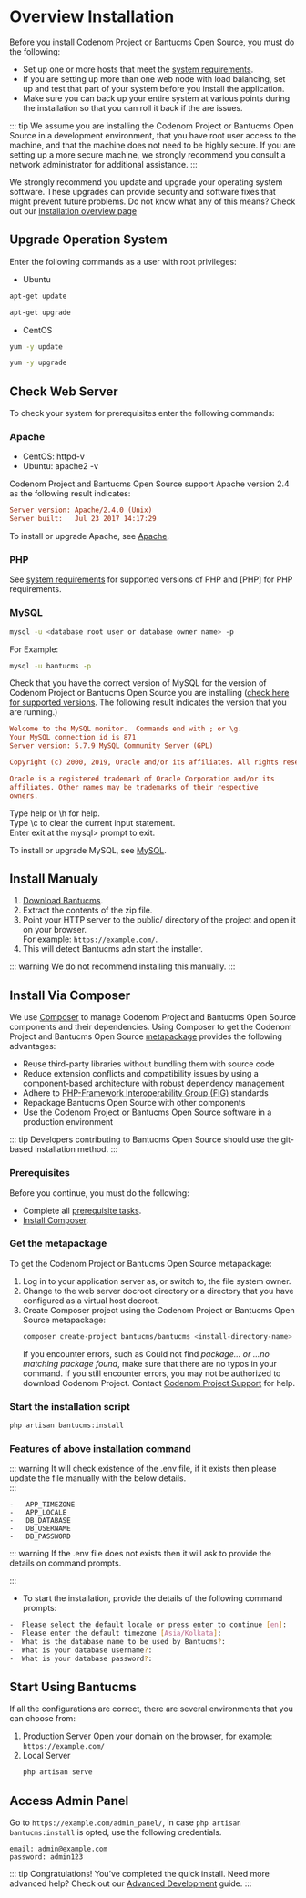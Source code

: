 # Overview Installation
Before you install Codenom Project or Bantucms Open Source, you must do the following:
 - Set up one or more hosts that meet the [system requirements](../installation-guide/requirements.html).
 - If you are setting up more than one web node with load balancing, set up and test that part of your system before you install the application.
 - Make sure you can back up your entire system at various points during the installation so that you can roll it back if the are issues.

::: tip
We assume you are installing the Codenom Project or Bantucms Open Source in a development environment, that you have root user access to the machine, and that the machine does not need to be highly secure. If you are setting up a more secure machine, we strongly recommend you consult a network administrator for additional assistance.
:::

We strongly recommend you update and upgrade your operating system software. These upgrades can provide security and software fixes that might prevent future problems. Do not know what any of this means? Check out our [installation overview page](../installation-guide/overview.html)

## Upgrade Operation System
Enter the following commands as a user with root privileges:
 - Ubuntu
 ~~~sh
 apt-get update
 ~~~
 ~~~sh
 apt-get upgrade
 ~~~
- CentOS
~~~sh
yum -y update
~~~
~~~sh
yum -y upgrade
~~~

## Check Web Server
To check your system for prerequisites enter the following commands:

### Apache
 - CentOS: httpd-v
 - Ubuntu: apache2 -v

Codenom Project and Bantucms Open Source support Apache version 2.4 as the following result indicates:

~~~ini
Server version: Apache/2.4.0 (Unix)
Server built:   Jul 23 2017 14:17:29
~~~

To install or upgrade Apache, see [Apache](https://httpd.apache.org/docs/2.4/upgrading.html).

### PHP
See [system requirements](../installation-guide/requirements.html) for supported versions of PHP and [PHP] for PHP requirements.

### MySQL
~~~sh
mysql -u <database root user or database owner name> -p
~~~

For Example:
~~~sh
mysql -u bantucms -p
~~~

Check that you have the correct version of MySQL for the version of Codenom Project or Bantucms Open Source you are installing ([check here for supported versions](../installation-guide/requirements.html#supported-database-servers). The following result indicates the version that you are running.)

~~~ini
Welcome to the MySQL monitor.  Commands end with ; or \g.
Your MySQL connection id is 871
Server version: 5.7.9 MySQL Community Server (GPL)

Copyright (c) 2000, 2019, Oracle and/or its affiliates. All rights reserved.

Oracle is a registered trademark of Oracle Corporation and/or its
affiliates. Other names may be trademarks of their respective
owners.
~~~

Type help or \h for help.<br/>Type \c to clear the current input statement.<br/>Enter exit at the mysql> prompt to exit.

To install or upgrade MySQL, see [MySQL](https://dev.mysql.com/doc/).

## Install Manualy
1. [Download Bantucms](https://bantucms.com/download/).
2. Extract the contents of the zip file.
3. Point your HTTP server to the public/ directory of the project and open it on your browser.<br/>For example: `https://example.com/`.
4. This will detect Bantucms adn start the installer.

::: warning
We do not recommend installing this manually.
::: 

## Install Via Composer
We use [Composer](https://getcomposer.org) to manage Codenom Project and Bantucms Open Source components and their dependencies.
Using Composer to get the Codenom Project and Bantucms Open Source [metapackage](../modules/) provides the following advantages:
 - Reuse third-party libraries without bundling them with source code
 - Reduce extension conflicts and compatibility issues by using a component-based architecture with robust dependency management
 - Adhere to [PHP-Framework Interoperability Group (FIG)](https://www.php-fig.org) standards
 - Repackage Bantucms Open Source with other components
 - Use the Codenom Project or Bantucms Open Source software in a production environment

::: tip
Developers contributing to Bantucms Open Source should use the git-based installation method.
:::

### Prerequisites
Before you continue, you must do the following:
 - Complete all [prerequisite tasks](../installation-guide/requirements.html).
 - [Install Composer](https://getcomposer.org/download/).

### Get the metapackage
To get the Codenom Project or Bantucms Open Source metapackage:
1. Log in to your application server as, or switch to, the file system owner.
2. Change to the web server docroot directory or a directory that you have configured as a virtual host docroot.
3. Create Composer project using the Codenom Project or Bantucms Open Source metapackage:
    ~~~sh
    composer create-project bantucms/bantucms <install-directory-name>
    ~~~
    If you encounter errors, such as Could not find _package... or ...no matching package found_, make sure that there are no typos in your command. If you still encounter errors, you may not be authorized to download Codenom Project. Contact [Codenom Project Support](https://codenom.com/contact) for help.

### Start the installation script
~~~sh
php artisan bantucms:install
~~~

### Features of above installation command
::: warning
It will check existence of the .env file, if it exists then please update the file manually with the below details.  
::: 

```
-   APP_TIMEZONE
-   APP_LOCALE
-   DB_DATABASE
-   DB_USERNAME
-   DB_PASSWORD
```

::: warning
If the .env file does not exists then it will ask to provide the details on command prompts.  

::: 
- To start the installation, provide the details of the following command prompts: 
```sh
-  Please select the default locale or press enter to continue [en]: 
-  Please enter the default timezone [Asia/Kolkata]:
-  What is the database name to be used by Bantucms?: 
-  What is your database username?:
-  What is your database password?:
```

## Start Using Bantucms
If all the configurations are correct, there are several environments that you can choose from:
1. Production Server
   Open your domain on the browser, for example: `https://example.com/`
2. Local Server
   ```sh
   php artisan serve
   ```

## Access Admin Panel
Go to `https://example.com/admin_panel/`, in case `php artisan bantucms:install` is opted, use the following credentials.
```
email: admin@example.com
password: admin123
```

::: tip
Congratulations! You’ve completed the quick install. Need more advanced help? Check out our [Advanced Development](../advance-development) guide.
:::